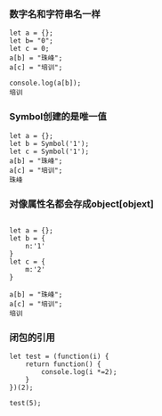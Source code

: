 <!--
 * @Author: your name
 * @Date: 2021-03-03 20:38:19
 * @LastEditTime: 2021-03-03 21:23:41
 * @LastEditors: Please set LastEditors
 * @Description: In User Settings Edit
 * @FilePath: /interview/questions/day01/README.md
-->

### 数字名和字符串名一样
```
let a = {};
let b= "0";
let c = 0;
a[b] = "珠峰";
a[c] = "培训";

console.log(a[b]);
培训
```
### Symbol创建的是唯一值
```
let a = {};
let b = Symbol('1');
let c = Symbol('1');
a[b] = "珠峰";
a[c] = "培训";
珠峰
```
### 对像属性名都会存成object[objext]
```

let a = {};
let b = {
    n:'1'
}
let c = {
    m:'2'
}

a[b] = "珠峰";
a[c] = "培训";
培训
```
### 闭包的引用
```
let test = (function(i) {
    return function() {
        console.log(i *=2);
    }
})(2);

test(5);
```



    